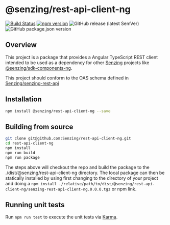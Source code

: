 # @senzing/rest-api-client-ng

[![Build Status](https://travis-ci.com/Senzing/rest-api-client-ng.svg?branch=master)](https://travis-ci.com/Senzing/rest-api-client-ng)
[![npm version](https://badge.fury.io/js/%40senzing%2Frest-api-client-ng.svg)](https://badge.fury.io/js/%40senzing%2Frest-api-client-ng)
![GitHub release (latest SemVer)](https://img.shields.io/github/v/release/senzing/rest-api-client-ng?color=%2300c4ff&logo=latest%20tag)
![GitHub package.json version](https://img.shields.io/github/package-json/v/senzing/rest-api-client-ng?color=orange&logo=latest&logoColor=blue)

## Overview

This project is a package that provides a Angular TypeScript REST client intended to be used as a dependency for other [Senzing](https://senzing.com/senzing-api/) projects like [@senzing/sdk-components-ng](https://www.npmjs.com/package/@senzing/sdk-components-ng]).

This project should conform to the OAS schema defined in [Senzing/senzing-rest-api](https://github.com/senzing-garage/senzing-rest-api-specification/blob/master/senzing-rest-api.yaml)

## Installation

```bash
npm install @senzing/rest-api-client-ng --save
```

## Building from source

```bash
git clone git@github.com:Senzing/rest-api-client-ng.git
cd rest-api-client-ng
npm install
npm run build
npm run package
```

The steps above will checkout the repo and build the package to the ./dist/@senzing/rest-api-client-ng directory. The local package can then be statically installed by using first changing to the directory of your project and doing a `npm install ./relative/path/to/dist/@senzing/rest-api-client-ng/senzing-rest-api-client-ng.0.0.0.tgz` or npm link.

## Running unit tests

Run `npm run test` to execute the unit tests via [Karma](https://karma-runner.github.io).
